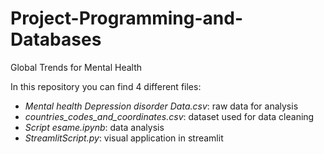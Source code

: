 # Project-Programming-and-Databases
Global Trends for Mental Health

In this repository you can find 4 different files:
- _Mental health Depression disorder Data.csv_: raw data for analysis
- _countries_codes_and_coordinates.csv_: dataset used for data cleaning
- _Script esame.ipynb_: data analysis
- _StreamlitScript.py_: visual application in streamlit

